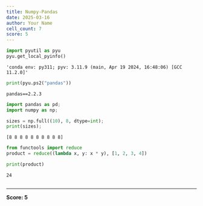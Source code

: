 ```yaml
---
title: Numpy-Pandas
date: 2025-03-16
author: Your Name
cell_count: 7
score: 5
---
```


```python
import pyutil as pyu
pyu.get_local_pyinfo()
```




    'conda env: py311; pyv: 3.11.9 (main, Apr 19 2024, 16:48:06) [GCC 11.2.0]'




```python
print(pyu.ps2("pandas"))
```

    pandas==2.2.3
    



```python
import pandas as pd;
import numpy as np;
```


```python
sizes = np.full((10), 8, dtype=int);    
print(sizes);
```

    [8 8 8 8 8 8 8 8 8 8]



```python
from functools import reduce
product = reduce((lambda x, y: x * y), [1, 2, 3, 4])
```


```python
print(product)
```

    24



```python

```


---
**Score: 5**